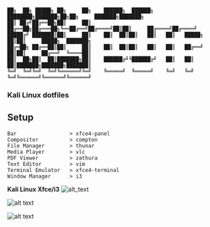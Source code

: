 ```

██╗  ██╗ █████╗ ██╗     ██╗    ██████╗  ██████╗ ████████╗███████╗██╗██╗     ███████╗███████╗
██║ ██╔╝██╔══██╗██║     ██║    ██╔══██╗██╔═══██╗╚══██╔══╝██╔════╝██║██║     ██╔════╝██╔════╝
█████╔╝ ███████║██║     ██║    ██║  ██║██║   ██║   ██║   █████╗  ██║██║     █████╗  ███████╗
██╔═██╗ ██╔══██║██║     ██║    ██║  ██║██║   ██║   ██║   ██╔══╝  ██║██║     ██╔══╝  ╚════██║
██║  ██╗██║  ██║███████╗██║    ██████╔╝╚██████╔╝   ██║   ██║     ██║███████╗███████╗███████║
╚═╝  ╚═╝╚═╝  ╚═╝╚══════╝╚═╝    ╚═════╝  ╚═════╝    ╚═╝   ╚═╝     ╚═╝╚══════╝╚══════╝╚══════╝

```

### Kali Linux dotfiles

Setup
-----
```
Bar                 > xfce4-panel
Compositor          > compton
File Manager        > thunar
Media Player        > vlc
PDF Viewer          > zathura
Text Editor         > vim
Terminal Emulator   > xfce4-terminal
Window Manager      > i3
```

**Kali Linux Xfce/i3**
![alt_text](https://imgur.com/IV168pA.png)

![alt text](https://imgur.com/qs9nwJd.png)

![alt text](https://imgur.com/7ihXT8A.png)
